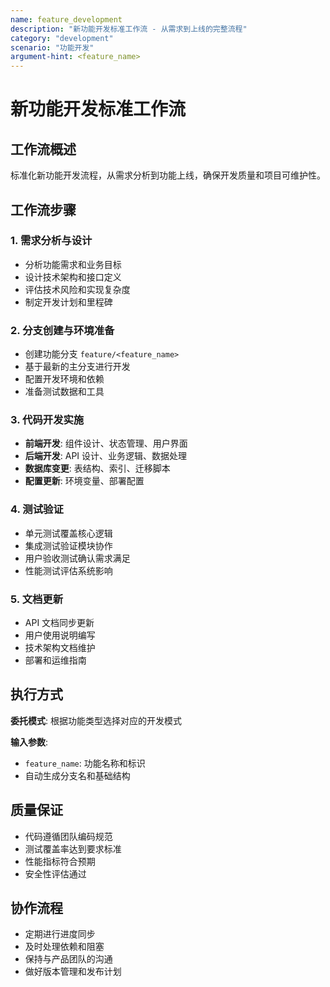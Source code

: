 ```yaml
---
name: feature_development
description: "新功能开发标准工作流 - 从需求到上线的完整流程"
category: "development"
scenario: "功能开发"
argument-hint: <feature_name>
---
```


# 新功能开发标准工作流

## 工作流概述

标准化新功能开发流程，从需求分析到功能上线，确保开发质量和项目可维护性。

## 工作流步骤

### 1. 需求分析与设计

- 分析功能需求和业务目标
- 设计技术架构和接口定义
- 评估技术风险和实现复杂度
- 制定开发计划和里程碑

### 2. 分支创建与环境准备

- 创建功能分支 `feature/<feature_name>`
- 基于最新的主分支进行开发
- 配置开发环境和依赖
- 准备测试数据和工具

### 3. 代码开发实施

- **前端开发**: 组件设计、状态管理、用户界面
- **后端开发**: API 设计、业务逻辑、数据处理
- **数据库变更**: 表结构、索引、迁移脚本
- **配置更新**: 环境变量、部署配置

### 4. 测试验证

- 单元测试覆盖核心逻辑
- 集成测试验证模块协作
- 用户验收测试确认需求满足
- 性能测试评估系统影响

### 5. 文档更新

- API 文档同步更新
- 用户使用说明编写
- 技术架构文档维护
- 部署和运维指南

## 执行方式

**委托模式**: 根据功能类型选择对应的开发模式

**输入参数**:

- `feature_name`: 功能名称和标识
- 自动生成分支名和基础结构

## 质量保证

- 代码遵循团队编码规范
- 测试覆盖率达到要求标准
- 性能指标符合预期
- 安全性评估通过

## 协作流程

- 定期进行进度同步
- 及时处理依赖和阻塞
- 保持与产品团队的沟通
- 做好版本管理和发布计划